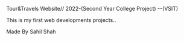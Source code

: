 Tour&Travels Website// 2022-(Second Year College Project) --(VSIT)


This is my first web developments projects..



Made By Sahil Shah
